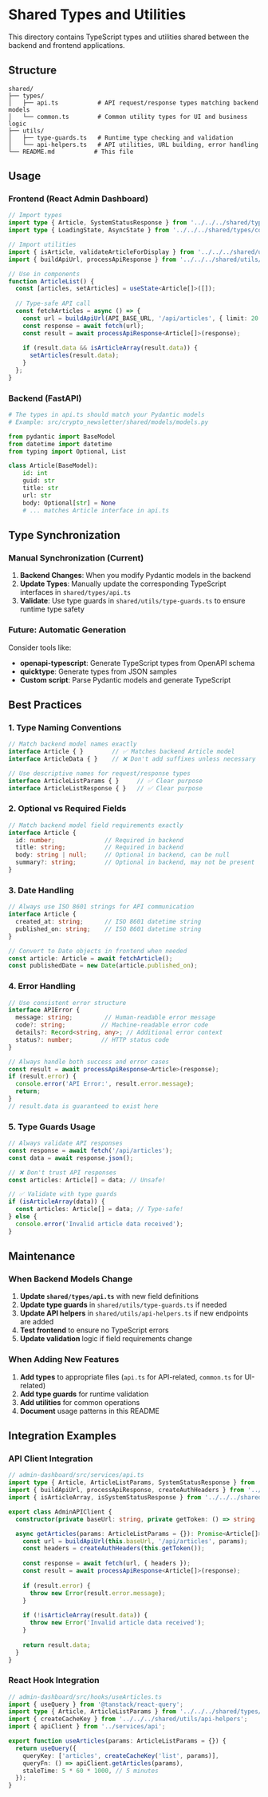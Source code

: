 # Shared Types and Utilities

This directory contains TypeScript types and utilities shared between the backend and frontend applications.

## Structure

```
shared/
├── types/
│   ├── api.ts           # API request/response types matching backend models
│   └── common.ts        # Common utility types for UI and business logic
├── utils/
│   ├── type-guards.ts   # Runtime type checking and validation
│   └── api-helpers.ts   # API utilities, URL building, error handling
└── README.md           # This file
```

## Usage

### Frontend (React Admin Dashboard)

```typescript
// Import types
import type { Article, SystemStatusResponse } from '../../../shared/types/api';
import type { LoadingState, AsyncState } from '../../../shared/types/common';

// Import utilities
import { isArticle, validateArticleForDisplay } from '../../../shared/utils/type-guards';
import { buildApiUrl, processApiResponse } from '../../../shared/utils/api-helpers';

// Use in components
function ArticleList() {
  const [articles, setArticles] = useState<Article[]>([]);
  
  // Type-safe API call
  const fetchArticles = async () => {
    const url = buildApiUrl(API_BASE_URL, '/api/articles', { limit: 20 });
    const response = await fetch(url);
    const result = await processApiResponse<Article[]>(response);
    
    if (result.data && isArticleArray(result.data)) {
      setArticles(result.data);
    }
  };
}
```

### Backend (FastAPI)

```python
# The types in api.ts should match your Pydantic models
# Example: src/crypto_newsletter/shared/models/models.py

from pydantic import BaseModel
from datetime import datetime
from typing import Optional, List

class Article(BaseModel):
    id: int
    guid: str
    title: str
    url: str
    body: Optional[str] = None
    # ... matches Article interface in api.ts
```

## Type Synchronization

### Manual Synchronization (Current)

1. **Backend Changes**: When you modify Pydantic models in the backend
2. **Update Types**: Manually update the corresponding TypeScript interfaces in `shared/types/api.ts`
3. **Validate**: Use type guards in `shared/utils/type-guards.ts` to ensure runtime type safety

### Future: Automatic Generation

Consider tools like:
- **openapi-typescript**: Generate TypeScript types from OpenAPI schema
- **quicktype**: Generate types from JSON samples
- **Custom script**: Parse Pydantic models and generate TypeScript

## Best Practices

### 1. Type Naming Conventions

```typescript
// Match backend model names exactly
interface Article { }        // ✅ Matches backend Article model
interface ArticleData { }    // ❌ Don't add suffixes unless necessary

// Use descriptive names for request/response types
interface ArticleListParams { }     // ✅ Clear purpose
interface ArticleListResponse { }   // ✅ Clear purpose
```

### 2. Optional vs Required Fields

```typescript
// Match backend model field requirements exactly
interface Article {
  id: number;              // Required in backend
  title: string;           // Required in backend
  body: string | null;     // Optional in backend, can be null
  summary?: string;        // Optional in backend, may not be present
}
```

### 3. Date Handling

```typescript
// Always use ISO 8601 strings for API communication
interface Article {
  created_at: string;      // ISO 8601 datetime string
  published_on: string;    // ISO 8601 datetime string
}

// Convert to Date objects in frontend when needed
const article: Article = await fetchArticle();
const publishedDate = new Date(article.published_on);
```

### 4. Error Handling

```typescript
// Use consistent error structure
interface APIError {
  message: string;         // Human-readable error message
  code?: string;          // Machine-readable error code
  details?: Record<string, any>; // Additional error context
  status?: number;        // HTTP status code
}

// Always handle both success and error cases
const result = await processApiResponse<Article>(response);
if (result.error) {
  console.error('API Error:', result.error.message);
  return;
}
// result.data is guaranteed to exist here
```

### 5. Type Guards Usage

```typescript
// Always validate API responses
const response = await fetch('/api/articles');
const data = await response.json();

// ❌ Don't trust API responses
const articles: Article[] = data; // Unsafe!

// ✅ Validate with type guards
if (isArticleArray(data)) {
  const articles: Article[] = data; // Type-safe!
} else {
  console.error('Invalid article data received');
}
```

## Maintenance

### When Backend Models Change

1. **Update `shared/types/api.ts`** with new field definitions
2. **Update type guards** in `shared/utils/type-guards.ts` if needed
3. **Update API helpers** in `shared/utils/api-helpers.ts` if new endpoints are added
4. **Test frontend** to ensure no TypeScript errors
5. **Update validation** logic if field requirements change

### When Adding New Features

1. **Add types** to appropriate files (`api.ts` for API-related, `common.ts` for UI-related)
2. **Add type guards** for runtime validation
3. **Add utilities** for common operations
4. **Document** usage patterns in this README

## Integration Examples

### API Client Integration

```typescript
// admin-dashboard/src/services/api.ts
import type { Article, ArticleListParams, SystemStatusResponse } from '../../../shared/types/api';
import { buildApiUrl, processApiResponse, createAuthHeaders } from '../../../shared/utils/api-helpers';
import { isArticleArray, isSystemStatusResponse } from '../../../shared/utils/type-guards';

export class AdminAPIClient {
  constructor(private baseUrl: string, private getToken: () => string | null) {}

  async getArticles(params: ArticleListParams = {}): Promise<Article[]> {
    const url = buildApiUrl(this.baseUrl, '/api/articles', params);
    const headers = createAuthHeaders(this.getToken());
    
    const response = await fetch(url, { headers });
    const result = await processApiResponse<Article[]>(response);
    
    if (result.error) {
      throw new Error(result.error.message);
    }
    
    if (!isArticleArray(result.data)) {
      throw new Error('Invalid article data received');
    }
    
    return result.data;
  }
}
```

### React Hook Integration

```typescript
// admin-dashboard/src/hooks/useArticles.ts
import { useQuery } from '@tanstack/react-query';
import type { Article, ArticleListParams } from '../../../shared/types/api';
import { createCacheKey } from '../../../shared/utils/api-helpers';
import { apiClient } from '../services/api';

export function useArticles(params: ArticleListParams = {}) {
  return useQuery({
    queryKey: ['articles', createCacheKey('list', params)],
    queryFn: () => apiClient.getArticles(params),
    staleTime: 5 * 60 * 1000, // 5 minutes
  });
}
```
